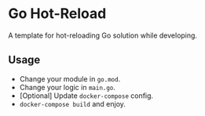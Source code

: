 # Go Hot-Reload
A template for hot-reloading Go solution while developing.

## Usage
- Change your module in `go.mod`.
- Change your logic in `main.go`.
- [Optional] Update `docker-compose` config.
- `docker-compose build` and enjoy.
